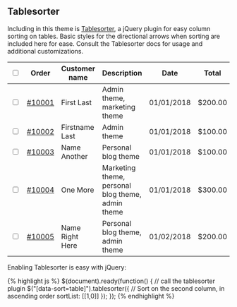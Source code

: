 ## Tablesorter

Including in this theme is [Tablesorter](http://tablesorter.com/), a jQuery plugin for easy column sorting on tables. Basic styles for the directional arrows when sorting are included here for ease. Consult the Tablesorter docs for usage and additional customizations.

<div class="docs-example">
  <div class="table-responsive">
    <table class="table" data-sort="table">
      <thead>
        <tr>
          <th><input type="checkbox" class="select-all" id="selectAll"></th>
          <th>Order</th>
          <th>Customer name</th>
          <th>Description</th>
          <th>Date</th>
          <th>Total</th>
        </tr>
      </thead>
      <tbody>
        <tr>
          <td><input type="checkbox" class="select-row"></td>
          <td><a href="#">#10001</a></td>
          <td>First Last</td>
          <td>Admin theme, marketing theme</td>
          <td>01/01/2018</td>
          <td>$200.00</td>
        </tr>
        <tr>
          <td><input type="checkbox" class="select-row"></td>
          <td><a href="#">#10002</a></td>
          <td>Firstname Last</td>
          <td>Admin theme</td>
          <td>01/01/2018</td>
          <td>$100.00</td>
        </tr>
        <tr>
          <td><input type="checkbox" class="select-row"></td>
          <td><a href="#">#10003</a></td>
          <td>Name Another</td>
          <td>Personal blog theme</td>
          <td>01/01/2018</td>
          <td>$100.00</td>
        </tr>
        <tr>
          <td><input type="checkbox" class="select-row"></td>
          <td><a href="#">#10004</a></td>
          <td>One More</td>
          <td>Marketing theme, personal blog theme, admin theme</td>
          <td>01/01/2018</td>
          <td>$300.00</td>
        </tr>
        <tr>
          <td><input type="checkbox" class="select-row"></td>
          <td><a href="#">#10005</a></td>
          <td>Name Right Here</td>
          <td>Personal blog theme, admin theme</td>
          <td>01/02/2018</td>
          <td>$200.00</td>
        </tr>
      </tbody>
    </table>
  </div>
</div>

Enabling Tablesorter is easy with jQuery:

{% highlight js %}
$(document).ready(function() {
  // call the tablesorter plugin
  $("[data-sort=table]").tablesorter({
    // Sort on the second column, in ascending order
    sortList: [[1,0]]
  });
});
{% endhighlight %}
